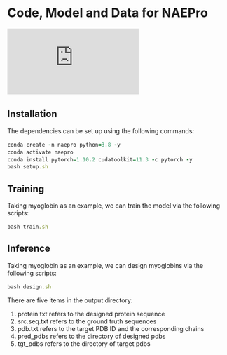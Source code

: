 <h1>Code, Model and Data for NAEPro</h1>

![image](https://github.com/JocelynSong/NAEPro/raw/main/NAEPro_model.pdf)


<h2>Installation</h2>
The dependencies can be set up using the following commands:

```ruby
conda create -n naepro python=3.8 -y 
conda activate naepro 
conda install pytorch=1.10.2 cudatoolkit=11.3 -c pytorch -y 
bash setup.sh 
```

<h2>Training</h2>
Taking myoglobin as an example, we can train the model via the following scripts:

```ruby
bash train.sh
```

<h2>Inference</h2>
Taking myoglobin as an example, we can design myoglobins via the following scripts:

```ruby
bash design.sh
```

There are five items in the output directory:

1. protein.txt refers to the designed protein sequence
2. src.seq.txt refers to the ground truth sequences
3. pdb.txt refers to the target PDB ID and the corresponding chains
4. pred_pdbs refers to the directory of designed pdbs
5. tgt_pdbs refers to the directory of target pdbs



